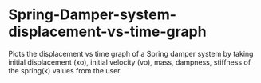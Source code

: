 # Spring-Damper-system-displacement-vs-time-graph
Plots the displacement vs time graph of a Spring damper system by taking initial displacement (xo), initial velocity (vo), mass, dampness, stiffness of the spring(k) values from the user.
